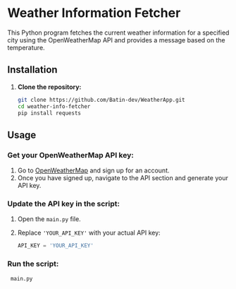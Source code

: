 # Weather Information Fetcher

This Python program fetches the current weather information for a specified city using the OpenWeatherMap API and provides a message based on the temperature.

## Installation

1. **Clone the repository:**
   ```bash
   git clone https://github.com/Batin-dev/WeatherApp.git
   cd weather-info-fetcher
   pip install requests

## Usage

### Get your OpenWeatherMap API key:

1. Go to [OpenWeatherMap](https://openweathermap.org/api) and sign up for an account.
2. Once you have signed up, navigate to the API section and generate your API key.

### Update the API key in the script:

1. Open the `main.py` file.
2. Replace `'YOUR_API_KEY'` with your actual API key:

   ```python
   API_KEY = 'YOUR_API_KEY'

  ### Run the script:

```bash
 main.py

